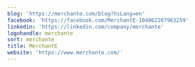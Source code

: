```yaml
---
blog: 'https://merchante.com/blog?hsLang=en'
facebook: 'https://facebook.com/MerchantE-104062207963259'
linkedin: 'https://linkedin.com/company/merchante'
logohandle: merchante
sort: merchante
title: MerchantE
website: 'https://www.merchante.com/'
---
```

